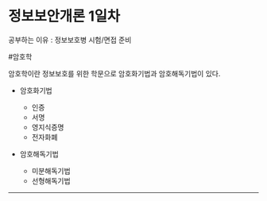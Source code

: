 정보보안개론 1일차
============================
공부하는 이유 : 정보보호병 시험/면접 준비

#암호학

 암호학이란 정보보호를 위한 학문으로 암호화기법과 암호해독기법이 있다.
 
 - 암호화기법
   - 인증
   - 서명
   - 영지식증명
   - 전자화폐
  
 - 암호해독기법
   - 미분해독기법
   - 선형해독기법
   
-------------------------
